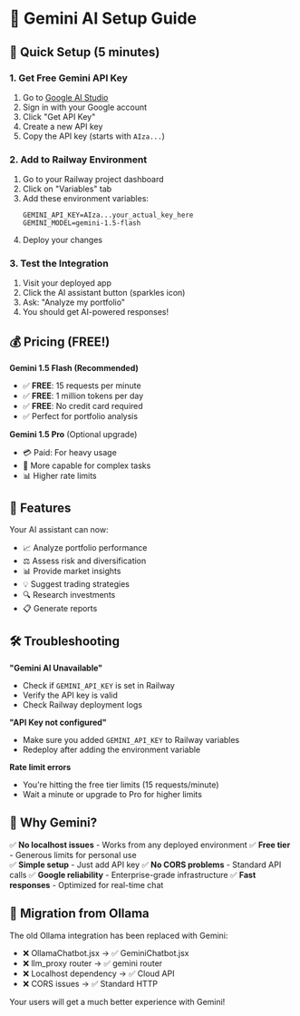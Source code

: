 # 🤖 Gemini AI Setup Guide

## 🚀 Quick Setup (5 minutes)

### 1. Get Free Gemini API Key
1. Go to [Google AI Studio](https://aistudio.google.com/)
2. Sign in with your Google account
3. Click "Get API Key" 
4. Create a new API key
5. Copy the API key (starts with `AIza...`)

### 2. Add to Railway Environment
1. Go to your Railway project dashboard
2. Click on "Variables" tab
3. Add these environment variables:
   ```
   GEMINI_API_KEY=AIza...your_actual_key_here
   GEMINI_MODEL=gemini-1.5-flash
   ```
4. Deploy your changes

### 3. Test the Integration
1. Visit your deployed app
2. Click the AI assistant button (sparkles icon)
3. Ask: "Analyze my portfolio"
4. You should get AI-powered responses!

## 💰 Pricing (FREE!)

**Gemini 1.5 Flash (Recommended)**
- ✅ **FREE**: 15 requests per minute
- ✅ **FREE**: 1 million tokens per day
- ✅ **FREE**: No credit card required
- ✅ Perfect for portfolio analysis

**Gemini 1.5 Pro** (Optional upgrade)
- 💳 Paid: For heavy usage
- 🚀 More capable for complex tasks
- 📊 Higher rate limits

## 🔧 Features

Your AI assistant can now:
- 📈 Analyze portfolio performance
- ⚖️ Assess risk and diversification  
- 📊 Provide market insights
- 💡 Suggest trading strategies
- 🔍 Research investments
- 📋 Generate reports

## 🛠️ Troubleshooting

**"Gemini AI Unavailable"**
- Check if `GEMINI_API_KEY` is set in Railway
- Verify the API key is valid
- Check Railway deployment logs

**"API Key not configured"**
- Make sure you added `GEMINI_API_KEY` to Railway variables
- Redeploy after adding the environment variable

**Rate limit errors**
- You're hitting the free tier limits (15 requests/minute)
- Wait a minute or upgrade to Pro for higher limits

## 🎯 Why Gemini?

✅ **No localhost issues** - Works from any deployed environment
✅ **Free tier** - Generous limits for personal use  
✅ **Simple setup** - Just add API key
✅ **No CORS problems** - Standard API calls
✅ **Google reliability** - Enterprise-grade infrastructure
✅ **Fast responses** - Optimized for real-time chat

## 🔄 Migration from Ollama

The old Ollama integration has been replaced with Gemini:
- ❌ OllamaChatbot.jsx → ✅ GeminiChatbot.jsx
- ❌ llm_proxy router → ✅ gemini router
- ❌ Localhost dependency → ✅ Cloud API
- ❌ CORS issues → ✅ Standard HTTP

Your users will get a much better experience with Gemini!
